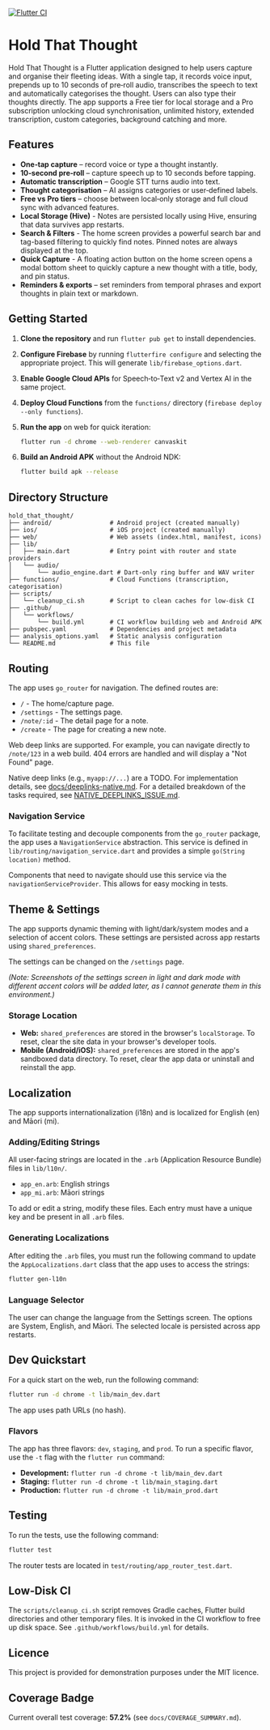 [![Flutter CI](https://github.com/<org>/<repo>/actions/workflows/flutter_ci.yml/badge.svg)](https://github.com/<org>/<repo>/actions/workflows/flutter_ci.yml)

# Hold That Thought

Hold That Thought is a Flutter application designed to help users capture and organise
their fleeting ideas. With a single tap, it records voice input, prepends up to
10 seconds of pre‑roll audio, transcribes the speech to text and automatically
categorises the thought. Users can also type their thoughts directly. The app
supports a Free tier for local storage and a Pro subscription unlocking
cloud synchronisation, unlimited history, extended transcription, custom
categories, background catching and more.

## Features

* **One‑tap capture** – record voice or type a thought instantly.
* **10‑second pre‑roll** – capture speech up to 10 seconds before tapping.
* **Automatic transcription** – Google STT turns audio into text.
* **Thought categorisation** – AI assigns categories or user‑defined labels.
* **Free vs Pro tiers** – choose between local‑only storage and full cloud sync
  with advanced features.
* **Local Storage (Hive)** - Notes are persisted locally using Hive, ensuring that data survives app restarts.
* **Search & Filters** - The home screen provides a powerful search bar and tag-based filtering to quickly find notes. Pinned notes are always displayed at the top.
* **Quick Capture** - A floating action button on the home screen opens a modal bottom sheet to quickly capture a new thought with a title, body, and pin status.
* **Reminders & exports** – set reminders from temporal phrases and export
  thoughts in plain text or markdown.

## Getting Started

1. **Clone the repository** and run `flutter pub get` to install dependencies.
2. **Configure Firebase** by running `flutterfire configure` and selecting the
   appropriate project. This will generate `lib/firebase_options.dart`.
3. **Enable Google Cloud APIs** for Speech‑to‑Text v2 and Vertex AI in the same
   project.
4. **Deploy Cloud Functions** from the `functions/` directory (`firebase deploy --only functions`).
5. **Run the app** on web for quick iteration:

   ```sh
   flutter run -d chrome --web-renderer canvaskit
   ```

6. **Build an Android APK** without the Android NDK:

   ```sh
   flutter build apk --release
   ```

## Directory Structure

```
hold_that_thought/
├── android/                # Android project (created manually)
├── ios/                    # iOS project (created manually)
├── web/                    # Web assets (index.html, manifest, icons)
├── lib/
│   ├── main.dart           # Entry point with router and state providers
│   └── audio/
│       └── audio_engine.dart # Dart‑only ring buffer and WAV writer
├── functions/              # Cloud Functions (transcription, categorisation)
├── scripts/
│   └── cleanup_ci.sh       # Script to clean caches for low‑disk CI
├── .github/
│   └── workflows/
│       └── build.yml       # CI workflow building web and Android APK
├── pubspec.yaml            # Dependencies and project metadata
├── analysis_options.yaml   # Static analysis configuration
└── README.md               # This file
```

## Routing

The app uses `go_router` for navigation. The defined routes are:
- `/` - The home/capture page.
- `/settings` - The settings page.
- `/note/:id` - The detail page for a note.
- `/create` - The page for creating a new note.

Web deep links are supported. For example, you can navigate directly to `/note/123` in a web build. 404 errors are handled and will display a "Not Found" page.

Native deep links (e.g., `myapp://...`) are a TODO. For implementation details, see [docs/deeplinks-native.md](docs/deeplinks-native.md). For a detailed breakdown of the tasks required, see [NATIVE_DEEPLINKS_ISSUE.md](NATIVE_DEEPLINKS_ISSUE.md).

### Navigation Service

To facilitate testing and decouple components from the `go_router` package, the app uses a `NavigationService` abstraction. This service is defined in `lib/routing/navigation_service.dart` and provides a simple `go(String location)` method.

Components that need to navigate should use this service via the `navigationServiceProvider`. This allows for easy mocking in tests.

## Theme & Settings

The app supports dynamic theming with light/dark/system modes and a selection of accent colors. These settings are persisted across app restarts using `shared_preferences`.

The settings can be changed on the `/settings` page.

*(Note: Screenshots of the settings screen in light and dark mode with different accent colors will be added later, as I cannot generate them in this environment.)*

### Storage Location
- **Web:** `shared_preferences` are stored in the browser's `localStorage`. To reset, clear the site data in your browser's developer tools.
- **Mobile (Android/iOS):** `shared_preferences` are stored in the app's sandboxed data directory. To reset, clear the app data or uninstall and reinstall the app.

## Localization

The app supports internationalization (i18n) and is localized for English (en) and Māori (mi).

### Adding/Editing Strings

All user-facing strings are located in the `.arb` (Application Resource Bundle) files in `lib/l10n/`.

- `app_en.arb`: English strings
- `app_mi.arb`: Māori strings

To add or edit a string, modify these files. Each entry must have a unique key and be present in all `.arb` files.

### Generating Localizations

After editing the `.arb` files, you must run the following command to update the `AppLocalizations.dart` class that the app uses to access the strings:

```sh
flutter gen-l10n
```

### Language Selector

The user can change the language from the Settings screen. The options are System, English, and Māori. The selected locale is persisted across app restarts.

## Dev Quickstart

For a quick start on the web, run the following command:
```sh
flutter run -d chrome -t lib/main_dev.dart
```
The app uses path URLs (no hash).

### Flavors

The app has three flavors: `dev`, `staging`, and `prod`. To run a specific flavor, use the `-t` flag with the `flutter run` command:

- **Development:** `flutter run -d chrome -t lib/main_dev.dart`
- **Staging:** `flutter run -d chrome -t lib/main_staging.dart`
- **Production:** `flutter run -d chrome -t lib/main_prod.dart`

## Testing

To run the tests, use the following command:
```sh
flutter test
```
The router tests are located in `test/routing/app_router_test.dart`.

## Low‑Disk CI

The `scripts/cleanup_ci.sh` script removes Gradle caches, Flutter build directories
and other temporary files. It is invoked in the CI workflow to free up disk
space. See `.github/workflows/build.yml` for details.

## Licence

This project is provided for demonstration purposes under the MIT licence.

## Coverage Badge

Current overall test coverage: **57.2%** (see `docs/COVERAGE_SUMMARY.md`).
